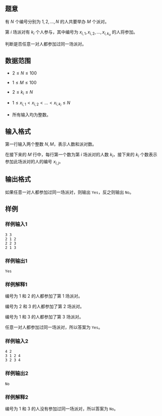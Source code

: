 ## 题意

有 $N$ 个编号分别为 $1,2,\dots,N$ 的人共要举办 $M$ 个派对。

第 $i$ 场派对有 $k_i$ 个人参与，其中编号为 $x_{i,1},x_{i,2},\dots,x_{i,k_o}$ 的人将参加。

判断是否任意一对人都参加过同一场派对。

## 数据范围

- $2\leq N\leq 100$

- $1\leq M\leq 100$

- $2\leq k_i\leq N$

- $1\leq x_{i,1}<x_{i,2}<\dots<x_{i,k_i}\leq N$

- 所有输入均为整数。

## 输入格式

第一行输入两个整数 $N,M$，表示人数和派对数。

在接下来的 $M$ 行中，每行第一个数为第 $i$ 场派对的人数 $k_i$，接下来的 $k_i$ 个数表示参加此场派对的人的编号 $x_{i,j}$。

## 输出格式

如果任意一对人都参加过同一场派对，则输出 `Yes`，反之则输出 `No`。

## 样例

### 样例输入1

```
3 3
2 1 2
2 2 3
2 1 3
```

### 样例输出1

```
Yes
```

### 样例解释1

编号为 $1$ 和 $2$ 的人都参加了第 $1$ 场派对。

编号为 $2$ 和 $3$ 的人都参加了第 $2$ 场派对。

编号为 $1$ 和 $3$ 的人都参加了第 $3$ 场派对。

任意一对人都参加过同一场派对，所以答案为 `Yes`。

### 样例输入2

```
4 2
3 1 2 4
3 2 3 4
```

### 样例输出2

```
No
```

### 样例解释2

编号为 $1$ 和 $3$ 的人没有参加过同一场派对，所以答案为 `No`。
